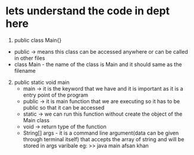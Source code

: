 # lets understand the code in dept here

1. public class Main{}

- public -> means this class can be accessed anywhere or can be called in other files
- class Main - the name of the class is Main and it should same as the filename

2. public static void main
    - main -> it is the keyword that we have and it is important as it is a entry point of the program
    - public -> it is main function that we are executing so it has to be public so that it can be accessed 
    - static -> we can run this function without create the object of the Main class
    - void -> return type of the function
    - String[] args - it is a command line argument(data can be given through terminal itself) that accepts the array of string
                    and will be stored in args varibale 
                    eg: >> java main afsan khan

